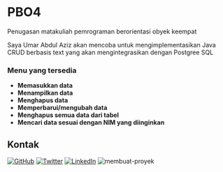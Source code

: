 # PBO4
Penugasan matakuliah pemrograman berorientasi obyek keempat

Saya Umar Abdul Aziz akan mencoba untuk mengimplementasikan Java CRUD berbasis text yang akan mengintegrasikan dengan Postgree SQL


### **Menu yang tersedia**

* **Memasukkan data** 
* **Menampilkan data**
* **Menghapus data** 
* **Memperbarui/mengubah data**
* **Menghapus semua data dari tabel**
* **Mencari data sesuai dengan NIM yang diinginkan**

  
## Kontak

[![GitHub](https://your-repository/github-icon.png)](https://github.com/your-username)
[![Twitter](https://your-repository/twitter-icon.png)](https://twitter.com/your-username)
[![LinkedIn](https://your-repository/linkedin-icon.png)](https://www.linkedin.com/in/your-username)
![membuat-proyek](https://github.com/user-attachments/assets/2a73d1f1-43f5-4aba-9cc0-2fc25578bc6e)
